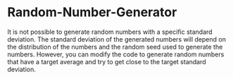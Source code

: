 # Random-Number-Generator
It is not possible to generate random numbers with a specific standard deviation. The standard deviation of the generated numbers will depend on the distribution of the numbers and the random seed used to generate the numbers. However, you can modify the code to generate random numbers that have a target average and try to get close to the target standard deviation.

